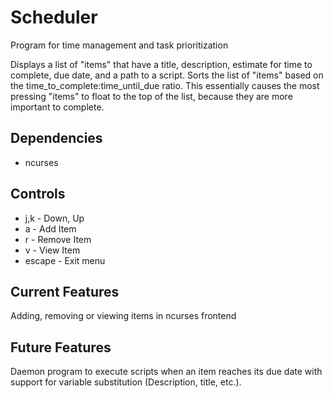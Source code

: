 # Scheduler
Program for time management and task prioritization  

Displays a list of "items" that have a title, description, estimate for time to complete, due date, and a path to a script. 
Sorts the list of "items" based on the time_to_complete:time_until_due ratio. This essentially causes the most pressing "items"
to float to the top of the list, because they are more important to complete. 

## __Dependencies__  
* ncurses
## __Controls__  
* j,k - Down, Up
* a - Add Item
* r - Remove Item
* v - View Item
* escape - Exit menu

## Current Features

Adding, removing or viewing items in ncurses frontend

## Future Features

Daemon program to execute scripts when an item reaches its due date with support for variable substitution (Description, title,
etc.).
